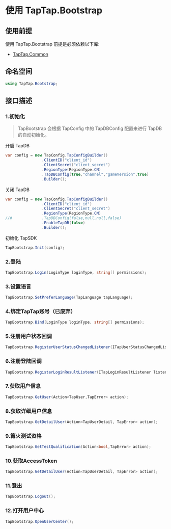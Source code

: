 # 使用 TapTap.Bootstrap
## 使用前提

使用 TapTap.Bootstrap 前提是必须依赖以下库:
* [TapTap.Common](https://github.com/TapTap/TapCommon-Unity.git)

## 命名空间

```c#
using TapTap.Bootstrap;
```

## 接口描述

### 1.初始化

> TapBootstrap 会根据 TapConfig 中的 TapDBConfig 配置来进行 TapDB 的自动初始化。

开启 TapDB
```c#
var config = new TapConfig.TapConfigBuilder()
                .ClientID("client_id")
                .ClientSecret("client_secret")
                .RegionType(RegionType.CN)
                .TapDBConfig(true,"channel","gameVersion",true)
                .Builder();
```
关闭 TapDB
```c#
var config = new TapConfig.TapConfigBuilder()
                .ClientID("client_id")
                .ClientSecret("client_secret")
                .RegionType(RegionType.CN)
//#             .TapDBConfig(false,null,null,false)
                .EnableTapDB(false)
                .Builder();
```
初始化 TapSDK
```c#
TapBootstrap.Init(config);
```

### 2.登陆

```c#
TapBootstrap.Login(LoginType loginType, string[] permissions);
```

### 3.设置语言
```c#
TapBootstrap.SetPreferLanguage(TapLanguage tapLanguage);
```

### 4.绑定TapTap账号（已废弃）
```c#
TapBootstrap.Bind(LoginType loginType, string[] permissions);
```

### 5.注册用户状态回调

```c#
TapBootstrap.RegisterUserStatusChangedListener(ITapUserStatusChangedListener listener); 
```

### 6.注册登陆回调
```c#
TapBootstrap.RegisterLoginResultListener(ITapLoginResultListener listener);
```

### 7.获取用户信息
```c#
TapBootstrap.GetUser(Action<TapUser,TapError> action);
```

### 8.获取详细用户信息
```c#
TapBootstrap.GetDetailUser(Action<TapUserDetail, TapError> action);
```

### 9.篝火测试资格
```c#
TapBootstrap.GetTestQualification(Action<bool,TapError> action);
```

### 10.获取AccessToken
```c#
TapBootstrap.GetDetailUser(Action<TapUserDetail, TapError> action);
```

### 11.登出
```c#
TapBootstrap.Logout();
```

### 12.打开用户中心
```c#
TapBootstrap.OpenUserCenter();
```